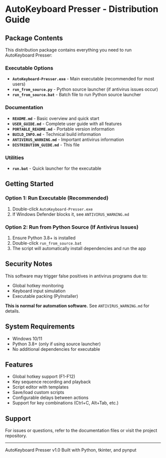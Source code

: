 # AutoKeyboard Presser - Distribution Guide

## Package Contents

This distribution package contains everything you need to run AutoKeyboard Presser:

### Executable Options
- **`AutoKeyboard-Presser.exe`** - Main executable (recommended for most users)
- **`run_from_source.py`** - Python source launcher (if antivirus issues occur)
- **`run_from_source.bat`** - Batch file to run Python source launcher

### Documentation
- **`README.md`** - Basic overview and quick start
- **`USER_GUIDE.md`** - Complete user guide with all features
- **`PORTABLE_README.md`** - Portable version information
- **`BUILD_INFO.md`** - Technical build information
- **`ANTIVIRUS_WARNING.md`** - Important antivirus information
- **`DISTRIBUTION_GUIDE.md`** - This file

### Utilities
- **`run.bat`** - Quick launcher for the executable

## Getting Started

### Option 1: Run Executable (Recommended)
1. Double-click `AutoKeyboard-Presser.exe`
2. If Windows Defender blocks it, see `ANTIVIRUS_WARNING.md`

### Option 2: Run from Python Source (If Antivirus Issues)
1. Ensure Python 3.8+ is installed
2. Double-click `run_from_source.bat`
3. The script will automatically install dependencies and run the app

## Security Notes

This software may trigger false positives in antivirus programs due to:
- Global hotkey monitoring
- Keyboard input simulation
- Executable packing (PyInstaller)

**This is normal for automation software.** See `ANTIVIRUS_WARNING.md` for details.

## System Requirements

- Windows 10/11
- Python 3.8+ (only if using source launcher)
- No additional dependencies for executable

## Features

- Global hotkey support (F1-F12)
- Key sequence recording and playback
- Script editor with templates
- Save/load custom scripts
- Configurable delays between actions
- Support for key combinations (Ctrl+C, Alt+Tab, etc.)

## Support

For issues or questions, refer to the documentation files or visit the project repository.

---
AutoKeyboard Presser v1.0
Built with Python, tkinter, and pynput
